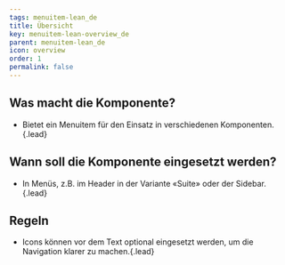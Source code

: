 ```yaml
---
tags: menuitem-lean_de
title: Übersicht
key: menuitem-lean-overview_de
parent: menuitem-lean_de
icon: overview
order: 1
permalink: false  
---
```


## Was macht die Komponente?
* Bietet ein Menuitem für den Einsatz in verschiedenen Komponenten.{.lead}

## Wann soll die Komponente eingesetzt werden?
* In Menüs, z.B. im <sbb-link variant="inline" type="button" href="/{{page.lang}}/design-system/lean/components/header/">Header</sbb-link> in der Variante «Suite» oder der <sbb-link variant="inline" type="button" href="/{{page.lang}}/design-system/lean/components/sidebar/">Sidebar</sbb-link>.{.lead}

## Regeln
* Icons können vor dem Text optional eingesetzt werden, um die Navigation klarer zu machen.{.lead}
